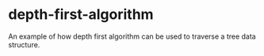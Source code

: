 # depth-first-algorithm
An example of how depth first algorithm can be used to traverse a tree data structure.
